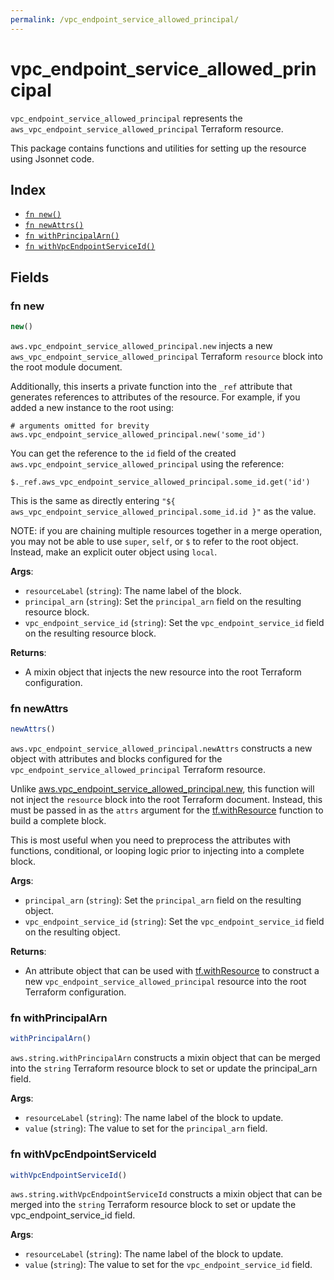 ```yaml
---
permalink: /vpc_endpoint_service_allowed_principal/
---
```


# vpc_endpoint_service_allowed_principal

`vpc_endpoint_service_allowed_principal` represents the `aws_vpc_endpoint_service_allowed_principal` Terraform resource.



This package contains functions and utilities for setting up the resource using Jsonnet code.


## Index

* [`fn new()`](#fn-new)
* [`fn newAttrs()`](#fn-newattrs)
* [`fn withPrincipalArn()`](#fn-withprincipalarn)
* [`fn withVpcEndpointServiceId()`](#fn-withvpcendpointserviceid)

## Fields

### fn new

```ts
new()
```


`aws.vpc_endpoint_service_allowed_principal.new` injects a new `aws_vpc_endpoint_service_allowed_principal` Terraform `resource`
block into the root module document.

Additionally, this inserts a private function into the `_ref` attribute that generates references to attributes of the
resource. For example, if you added a new instance to the root using:

    # arguments omitted for brevity
    aws.vpc_endpoint_service_allowed_principal.new('some_id')

You can get the reference to the `id` field of the created `aws.vpc_endpoint_service_allowed_principal` using the reference:

    $._ref.aws_vpc_endpoint_service_allowed_principal.some_id.get('id')

This is the same as directly entering `"${ aws_vpc_endpoint_service_allowed_principal.some_id.id }"` as the value.

NOTE: if you are chaining multiple resources together in a merge operation, you may not be able to use `super`, `self`,
or `$` to refer to the root object. Instead, make an explicit outer object using `local`.

**Args**:
  - `resourceLabel` (`string`): The name label of the block.
  - `principal_arn` (`string`): Set the `principal_arn` field on the resulting resource block.
  - `vpc_endpoint_service_id` (`string`): Set the `vpc_endpoint_service_id` field on the resulting resource block.

**Returns**:
- A mixin object that injects the new resource into the root Terraform configuration.


### fn newAttrs

```ts
newAttrs()
```


`aws.vpc_endpoint_service_allowed_principal.newAttrs` constructs a new object with attributes and blocks configured for the `vpc_endpoint_service_allowed_principal`
Terraform resource.

Unlike [aws.vpc_endpoint_service_allowed_principal.new](#fn-new), this function will not inject the `resource`
block into the root Terraform document. Instead, this must be passed in as the `attrs` argument for the
[tf.withResource](https://github.com/tf-libsonnet/core/tree/main/docs#fn-withresource) function to build a complete block.

This is most useful when you need to preprocess the attributes with functions, conditional, or looping logic prior to
injecting into a complete block.

**Args**:
  - `principal_arn` (`string`): Set the `principal_arn` field on the resulting object.
  - `vpc_endpoint_service_id` (`string`): Set the `vpc_endpoint_service_id` field on the resulting object.

**Returns**:
  - An attribute object that can be used with [tf.withResource](https://github.com/tf-libsonnet/core/tree/main/docs#fn-withresource) to construct a new `vpc_endpoint_service_allowed_principal` resource into the root Terraform configuration.


### fn withPrincipalArn

```ts
withPrincipalArn()
```

`aws.string.withPrincipalArn` constructs a mixin object that can be merged into the `string`
Terraform resource block to set or update the principal_arn field.



**Args**:
  - `resourceLabel` (`string`): The name label of the block to update.
  - `value` (`string`): The value to set for the `principal_arn` field.


### fn withVpcEndpointServiceId

```ts
withVpcEndpointServiceId()
```

`aws.string.withVpcEndpointServiceId` constructs a mixin object that can be merged into the `string`
Terraform resource block to set or update the vpc_endpoint_service_id field.



**Args**:
  - `resourceLabel` (`string`): The name label of the block to update.
  - `value` (`string`): The value to set for the `vpc_endpoint_service_id` field.
